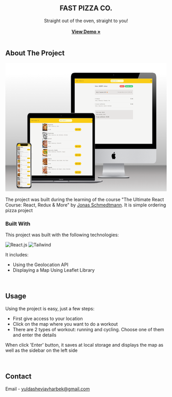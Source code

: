 <!-- PROJECT LOGO -->
<br />
<div align="center">
  <h2 align="center">FAST PIZZA CO.</h2>

  <p align="center">
   Straight out of the oven, straight to you!
    <br /><br />
    <a href="https://fast-pizza-jy.netlify.app/"><strong>View Demo »</strong></a>
 <br /><br />
  </p>
</div>

<!-- ABOUT THE PROJECT -->

## About The Project

<p align="center">
<img src="./mockups/Multi Device Website Mockup Generator.png" alt="project-screenshot" width="750" height="400/">
</p>

The project was built during the learning of the course "The Ultimate React Course: React, Redux & More" by <a href="#readme-top">Jonas Schmedtmann</a>. It is simple ordering pizza project

### Built With

This project was built with the following technologies:

![React.js] ![Tailwind] 

It includes:

- Using the Geolocation API
- Displaying a Map Using Leaflet Library

<br />

<!-- USAGE EXAMPLES -->

## Usage

Using the project is easy, just a few steps:

- First give access to your location
- Click on the map where you want to do a workout
- There are 2 types of workout: running and cycling. Choose one of them and enter the details

When click 'Enter' button, it saves at local storage and displays the map as well as the sidebar on the left side

<br />

<!-- CONTACT -->

## Contact

Email - yuldashevjavharbek@gmail.com

<br />

<!-- IMAGES LINKS & -->

[Html]: https://img.shields.io/badge/HTML-logo?logo=html5
[Css]: https://img.shields.io/badge/CSS-logo?logo=css3&color=blue
[Js]: https://img.shields.io/badge/JavaScript-logo?logo=JavaScript&color=%23595959
[Next.js]: https://img.shields.io/badge/next.js-000000?style=for-the-badge&logo=nextdotjs&logoColor=white
[Next-url]: https://nextjs.org/
[React.js]: https://img.shields.io/badge/react-logo?style=for-the-badge&logo=react&color=%23333333
[Tailwind]: https://img.shields.io/badge/tailwind-logo?style=for-the-badge&logo=tailwindcss&color=%23004788
[React-url]: https://reactjs.org/
[Vue.js]: https://img.shields.io/badge/Vue.js-35495E?style=for-the-badge&logo=vuedotjs&logoColor=4FC08D
[Vue-url]: https://vuejs.org/
[Angular.io]: https://img.shields.io/badge/Angular-DD0031?style=for-the-badge&logo=angular&logoColor=white
[Angular-url]: https://angular.io/
[Svelte.dev]: https://img.shields.io/badge/Svelte-4A4A55?style=for-the-badge&logo=svelte&logoColor=FF3E00
[Svelte-url]: https://svelte.dev/
[Laravel.com]: https://img.shields.io/badge/Laravel-FF2D20?style=for-the-badge&logo=laravel&logoColor=white
[Laravel-url]: https://laravel.com
[Bootstrap.com]: https://img.shields.io/badge/Bootstrap-563D7C?style=for-the-badge&logo=bootstrap&logoColor=white
[Bootstrap-url]: https://getbootstrap.com
[JQuery.com]: https://img.shields.io/badge/jQuery-0769AD?style=for-the-badge&logo=jquery&logoColor=white
[JQuery-url]: https://jquery.com
